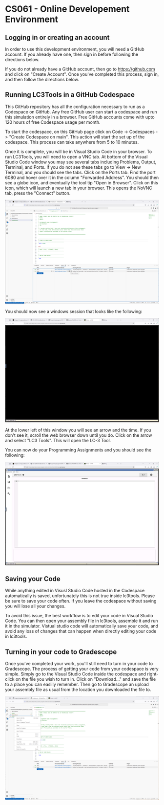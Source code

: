 # CS061 - Online Developement Environment

## Logging in or creating an account
In order to use this development environment, you will need a GitHub account. If you already have one, then sign in before following the directions below.

If you do not already have a GitHub account, then go to https://github.com and click on "Create Account". Once you've completed this process, sign in, and then follow the directions below.

## Running LC3Tools in a GitHub Codespace

This GitHub repository has all the configuration necessary to run as a Codespace on GitHub. Any free GitHub user can start a codespace and run this simulation entirely in a browser. Free GitHub accounts come with upto 120 hours of free Codespace usage per month.

To start the codespace, on this GitHub page click on Code -> Codespaces -> "Create Codespace on main". This action will start the set up of the codespace. This process can take anywhere from 5 to 10 minutes.

Once it is complete, you will be in Visual Studio Code in your browser. To run LC3Tools, you will need to open a VNC tab. At bottom of the Visual Studio Code window you may see several tabs including Problems, Output, Terminal, and Ports. If you do not see these tabs go to View -> New Terminal, and you should see the tabs. Click on the Ports tab. Find the port 6080 and hover over it in the column "Forwarded Address". You should then see a globe icon, and eventually the tool tip "Open in Browser". Click on this icon, which will launch a new tab in your browser. This opens the NoVNC tab, press the "Connect" button. 

![](./assets/CS061-DevEnv-OpenNoVNC.png)

You should now see a windows session that looks like the following:

![](./assets/CS061-DevEnv-OpenLC3Tools.png)

At the lower left of this window you will see an arrow and the time. If you don't see it, scroll the web browser down until you do. Click on the arrow and select "LC3 Tools". This will open the LC-3 Tool. 

You can now do your Programming Assignments and you should see the following:

![](./assets/CS061-DevEnv-LC3Tools.png)

## Saving your Code

While anything edited in Visusl Studio Code hosted in the Codespace automatically is saved, unfortunately this is not true inside lc3tools. Please be sure to save your code often. If you leave the codespace without saving you will lose all your changes.

To avoid this issue, the best workflow is to edit your code in Visual Studio Code. You can then open your assembly file in lc3tools, assemble it and run it in the simulator. Vistual studio code will automatically save your code, and avoid any loss of changes that can happen when directly editing your code in lc3tools.

## Turning in your code to Gradescope

Once you've completed your work, you'll still need to turn in your code to Gradescope. The process of getting your code from your codespace is very simple. Simply go to the Visual Studio Code inside the codespace and right-click on the file you wish to turn in. Click on "Download..." and save the file to a place you can easlily remember. Then go to Gradescope an upload your assembly file as usual from the location you downloaded the file to.

![](./assets/CS061-DevEnv-Download.png)
